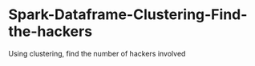 # Spark-Dataframe-Clustering-Find-the-hackers
Using clustering, find the number of hackers involved
